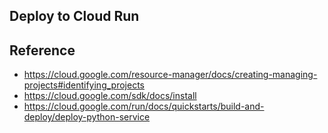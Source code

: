 ## Deploy to Cloud Run


## Reference

- https://cloud.google.com/resource-manager/docs/creating-managing-projects#identifying_projects
- https://cloud.google.com/sdk/docs/install
- https://cloud.google.com/run/docs/quickstarts/build-and-deploy/deploy-python-service
